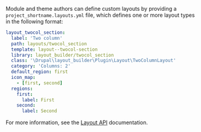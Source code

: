 Module and theme authors can define custom layouts by providing a `project_shortname.layouts.yml` file, which defines one or more layout types in the following format:

```yaml
layout_twocol_section:
  label: 'Two column'
  path: layouts/twocol_section
  template: layout--twocol-section
  library: layout_builder/twocol_section
  class: '\Drupal\layout_builder\Plugin\Layout\TwoColumnLayout'
  category: 'Columns: 2'
  default_region: first
  icon_map:
    - [first, second]
  regions:
    first:
      label: First
    second:
      label: Second

```

For more information, see the [Layout API](https://www.drupal.org/docs/8/api/layout-api) documentation.
